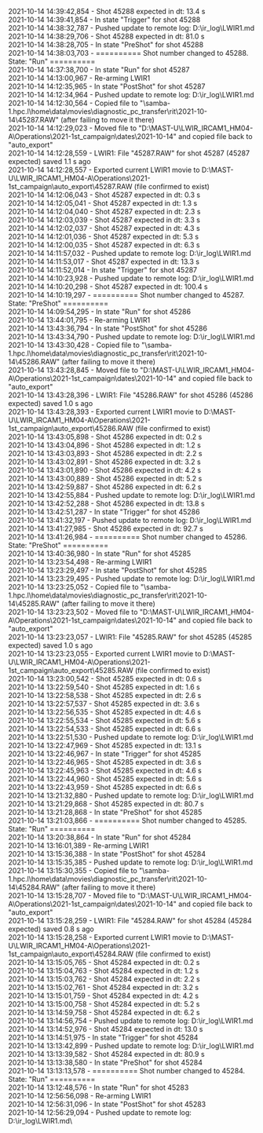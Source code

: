 2021-10-14 14:39:42,854 - Shot 45288 expected in dt: 13.4 s\
2021-10-14 14:39:41,854 - In state "Trigger" for shot 45288\
2021-10-14 14:38:32,787 - Pushed update to remote log: D:\ir_log\LWIR1.md\
2021-10-14 14:38:29,706 - Shot 45288 expected in dt: 81.0 s\
2021-10-14 14:38:28,705 - In state "PreShot" for shot 45288\
2021-10-14 14:38:03,703 - ========== Shot number changed to 45288. State: "Run" ==========\
2021-10-14 14:37:38,700 - In state "Run" for shot 45287\
2021-10-14 14:13:00,967 - Re-arming LWIR1\
2021-10-14 14:12:35,965 - In state "PostShot" for shot 45287\
2021-10-14 14:12:34,964 - Pushed update to remote log: D:\ir_log\LWIR1.md\
2021-10-14 14:12:30,564 - Copied file to "\\samba-1.hpc.l\home\data\movies\diagnostic_pc_transfer\rit\2021-10-14\45287.RAW" (after failing to move it there)\
2021-10-14 14:12:29,023 - Moved file to "D:\MAST-U\LWIR_IRCAM1_HM04-A\Operations\2021-1st_campaign\dates\2021-10-14" and copied file back to "auto_export"\
2021-10-14 14:12:28,559 - LWIR1: File "45287.RAW" for shot 45287 (45287 expected) saved 1.1 s ago\
2021-10-14 14:12:28,557 - Exported current LWIR1 movie to D:\MAST-U\LWIR_IRCAM1_HM04-A\Operations\2021-1st_campaign\auto_export\45287.RAW (file confirmed to exist)\
2021-10-14 14:12:06,043 - Shot 45287 expected in dt: 0.3 s\
2021-10-14 14:12:05,041 - Shot 45287 expected in dt: 1.3 s\
2021-10-14 14:12:04,040 - Shot 45287 expected in dt: 2.3 s\
2021-10-14 14:12:03,039 - Shot 45287 expected in dt: 3.3 s\
2021-10-14 14:12:02,037 - Shot 45287 expected in dt: 4.3 s\
2021-10-14 14:12:01,036 - Shot 45287 expected in dt: 5.3 s\
2021-10-14 14:12:00,035 - Shot 45287 expected in dt: 6.3 s\
2021-10-14 14:11:57,032 - Pushed update to remote log: D:\ir_log\LWIR1.md\
2021-10-14 14:11:53,017 - Shot 45287 expected in dt: 13.3 s\
2021-10-14 14:11:52,014 - In state "Trigger" for shot 45287\
2021-10-14 14:10:23,928 - Pushed update to remote log: D:\ir_log\LWIR1.md\
2021-10-14 14:10:20,298 - Shot 45287 expected in dt: 100.4 s\
2021-10-14 14:10:19,297 - ========== Shot number changed to 45287. State: "PreShot" ==========\
2021-10-14 14:09:54,295 - In state "Run" for shot 45286\
2021-10-14 13:44:01,795 - Re-arming LWIR1\
2021-10-14 13:43:36,794 - In state "PostShot" for shot 45286\
2021-10-14 13:43:34,790 - Pushed update to remote log: D:\ir_log\LWIR1.md\
2021-10-14 13:43:30,428 - Copied file to "\\samba-1.hpc.l\home\data\movies\diagnostic_pc_transfer\rit\2021-10-14\45286.RAW" (after failing to move it there)\
2021-10-14 13:43:28,845 - Moved file to "D:\MAST-U\LWIR_IRCAM1_HM04-A\Operations\2021-1st_campaign\dates\2021-10-14" and copied file back to "auto_export"\
2021-10-14 13:43:28,396 - LWIR1: File "45286.RAW" for shot 45286 (45286 expected) saved 1.0 s ago\
2021-10-14 13:43:28,393 - Exported current LWIR1 movie to D:\MAST-U\LWIR_IRCAM1_HM04-A\Operations\2021-1st_campaign\auto_export\45286.RAW (file confirmed to exist)\
2021-10-14 13:43:05,898 - Shot 45286 expected in dt: 0.2 s\
2021-10-14 13:43:04,896 - Shot 45286 expected in dt: 1.2 s\
2021-10-14 13:43:03,893 - Shot 45286 expected in dt: 2.2 s\
2021-10-14 13:43:02,891 - Shot 45286 expected in dt: 3.2 s\
2021-10-14 13:43:01,890 - Shot 45286 expected in dt: 4.2 s\
2021-10-14 13:43:00,889 - Shot 45286 expected in dt: 5.2 s\
2021-10-14 13:42:59,887 - Shot 45286 expected in dt: 6.2 s\
2021-10-14 13:42:55,884 - Pushed update to remote log: D:\ir_log\LWIR1.md\
2021-10-14 13:42:52,288 - Shot 45286 expected in dt: 13.8 s\
2021-10-14 13:42:51,287 - In state "Trigger" for shot 45286\
2021-10-14 13:41:32,197 - Pushed update to remote log: D:\ir_log\LWIR1.md\
2021-10-14 13:41:27,985 - Shot 45286 expected in dt: 92.7 s\
2021-10-14 13:41:26,984 - ========== Shot number changed to 45286. State: "PreShot" ==========\
2021-10-14 13:40:36,980 - In state "Run" for shot 45285\
2021-10-14 13:23:54,498 - Re-arming LWIR1\
2021-10-14 13:23:29,497 - In state "PostShot" for shot 45285\
2021-10-14 13:23:29,495 - Pushed update to remote log: D:\ir_log\LWIR1.md\
2021-10-14 13:23:25,052 - Copied file to "\\samba-1.hpc.l\home\data\movies\diagnostic_pc_transfer\rit\2021-10-14\45285.RAW" (after failing to move it there)\
2021-10-14 13:23:23,502 - Moved file to "D:\MAST-U\LWIR_IRCAM1_HM04-A\Operations\2021-1st_campaign\dates\2021-10-14" and copied file back to "auto_export"\
2021-10-14 13:23:23,057 - LWIR1: File "45285.RAW" for shot 45285 (45285 expected) saved 1.0 s ago\
2021-10-14 13:23:23,055 - Exported current LWIR1 movie to D:\MAST-U\LWIR_IRCAM1_HM04-A\Operations\2021-1st_campaign\auto_export\45285.RAW (file confirmed to exist)\
2021-10-14 13:23:00,542 - Shot 45285 expected in dt: 0.6 s\
2021-10-14 13:22:59,540 - Shot 45285 expected in dt: 1.6 s\
2021-10-14 13:22:58,538 - Shot 45285 expected in dt: 2.6 s\
2021-10-14 13:22:57,537 - Shot 45285 expected in dt: 3.6 s\
2021-10-14 13:22:56,535 - Shot 45285 expected in dt: 4.6 s\
2021-10-14 13:22:55,534 - Shot 45285 expected in dt: 5.6 s\
2021-10-14 13:22:54,533 - Shot 45285 expected in dt: 6.6 s\
2021-10-14 13:22:51,530 - Pushed update to remote log: D:\ir_log\LWIR1.md\
2021-10-14 13:22:47,969 - Shot 45285 expected in dt: 13.1 s\
2021-10-14 13:22:46,967 - In state "Trigger" for shot 45285\
2021-10-14 13:22:46,965 - Shot 45285 expected in dt: 3.6 s\
2021-10-14 13:22:45,963 - Shot 45285 expected in dt: 4.6 s\
2021-10-14 13:22:44,960 - Shot 45285 expected in dt: 5.6 s\
2021-10-14 13:22:43,959 - Shot 45285 expected in dt: 6.6 s\
2021-10-14 13:21:32,880 - Pushed update to remote log: D:\ir_log\LWIR1.md\
2021-10-14 13:21:29,868 - Shot 45285 expected in dt: 80.7 s\
2021-10-14 13:21:28,868 - In state "PreShot" for shot 45285\
2021-10-14 13:21:03,866 - ========== Shot number changed to 45285. State: "Run" ==========\
2021-10-14 13:20:38,864 - In state "Run" for shot 45284\
2021-10-14 13:16:01,389 - Re-arming LWIR1\
2021-10-14 13:15:36,388 - In state "PostShot" for shot 45284\
2021-10-14 13:15:35,385 - Pushed update to remote log: D:\ir_log\LWIR1.md\
2021-10-14 13:15:30,355 - Copied file to "\\samba-1.hpc.l\home\data\movies\diagnostic_pc_transfer\rit\2021-10-14\45284.RAW" (after failing to move it there)\
2021-10-14 13:15:28,707 - Moved file to "D:\MAST-U\LWIR_IRCAM1_HM04-A\Operations\2021-1st_campaign\dates\2021-10-14" and copied file back to "auto_export"\
2021-10-14 13:15:28,259 - LWIR1: File "45284.RAW" for shot 45284 (45284 expected) saved 0.8 s ago\
2021-10-14 13:15:28,258 - Exported current LWIR1 movie to D:\MAST-U\LWIR_IRCAM1_HM04-A\Operations\2021-1st_campaign\auto_export\45284.RAW (file confirmed to exist)\
2021-10-14 13:15:05,765 - Shot 45284 expected in dt: 0.2 s\
2021-10-14 13:15:04,763 - Shot 45284 expected in dt: 1.2 s\
2021-10-14 13:15:03,762 - Shot 45284 expected in dt: 2.2 s\
2021-10-14 13:15:02,761 - Shot 45284 expected in dt: 3.2 s\
2021-10-14 13:15:01,759 - Shot 45284 expected in dt: 4.2 s\
2021-10-14 13:15:00,758 - Shot 45284 expected in dt: 5.2 s\
2021-10-14 13:14:59,758 - Shot 45284 expected in dt: 6.2 s\
2021-10-14 13:14:56,754 - Pushed update to remote log: D:\ir_log\LWIR1.md\
2021-10-14 13:14:52,976 - Shot 45284 expected in dt: 13.0 s\
2021-10-14 13:14:51,975 - In state "Trigger" for shot 45284\
2021-10-14 13:13:42,899 - Pushed update to remote log: D:\ir_log\LWIR1.md\
2021-10-14 13:13:39,582 - Shot 45284 expected in dt: 80.9 s\
2021-10-14 13:13:38,580 - In state "PreShot" for shot 45284\
2021-10-14 13:13:13,578 - ========== Shot number changed to 45284. State: "Run" ==========\
2021-10-14 13:12:48,576 - In state "Run" for shot 45283\
2021-10-14 12:56:56,098 - Re-arming LWIR1\
2021-10-14 12:56:31,096 - In state "PostShot" for shot 45283\
2021-10-14 12:56:29,094 - Pushed update to remote log: D:\ir_log\LWIR1.md\
